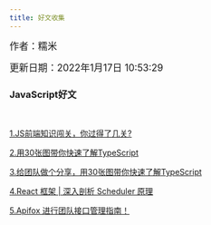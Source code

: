 ```yaml
---
title: 好文收集
---
```


<big>作者：糯米</big>

<big>更新日期：2022年1月17日 10:53:29</big>

### JavaScript好文
<br/>

<article>
    <p><a href="https://mp.weixin.qq.com/s/pX0lJCoVBTUfWjDEdygJJw" target="blank">1.JS前端知识闯关，你过得了几关?</a></p>
    <p><a href="https://mp.weixin.qq.com/s/jEMsn42XbaowjdO1HjMoOQ" target="blank">2.用30张图带你快速了解TypeScript</a></p>
    <p><a href="https://mp.weixin.qq.com/s/Vkic7gMeUzWT9w8O50TLlw" target="blank"> 3.给团队做个分享，用30张图带你快速了解TypeScript</a>
    </p>
    <p><a href="https://juejin.cn/post/7049659144344698893?share_token=7a849ac4-f736-4d3d-9b92-e2d0f0cc720a" target="blank"> 4.React 框架 | 深入剖析 Scheduler 原理</a>
    </p>
    <p><a href="https://mp.weixin.qq.com/s/vrIvY7inEhqSidyDCIvYeQ" target="blank"> 5.Apifox 进行团队接口管理指南！</a>
    </p>
</article>
